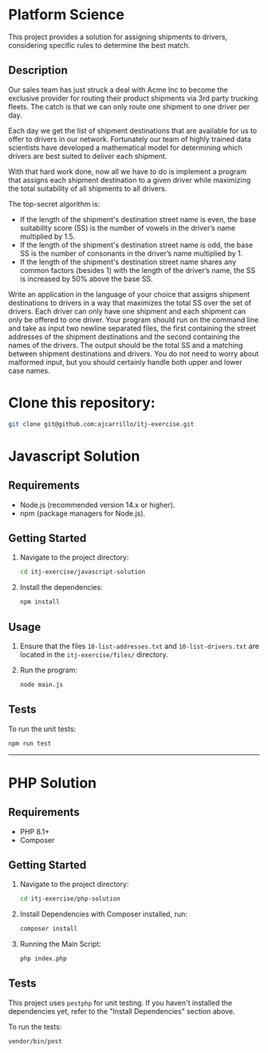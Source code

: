 # Platform Science

This project provides a solution for assigning shipments to drivers, considering specific rules to determine the best match.

## Description

Our sales team has just struck a deal with Acme Inc to become the exclusive provider for routing their product shipments via 3rd party trucking fleets. The catch is that we can only route one shipment to one driver per day.

Each day we get the list of shipment destinations that are available for us to offer to drivers in our network. Fortunately our team of highly trained data scientists have developed a mathematical model for determining which drivers are best suited to deliver each shipment.

With that hard work done, now all we have to do is implement a program that assigns each shipment destination to a given driver while maximizing the total suitability of all shipments to all drivers.

The top-secret algorithm is:

- If the length of the shipment's destination street name is even, the base suitability score (SS) is the number of vowels in the driver’s name multiplied by 1.5.
- If the length of the shipment's destination street name is odd, the base SS is the number of consonants in the driver’s name multiplied by 1.
- If the length of the shipment's destination street name shares any common factors (besides 1) with the length of the driver’s name, the SS is increased by 50% above the base SS.

Write an application in the language of your choice that assigns shipment destinations to drivers in a way that maximizes the total SS over the set of drivers. Each driver can only have one shipment and each shipment can only be offered to one driver. Your program should run on the command line and take as input two newline separated files, the first containing the street addresses of the shipment destinations and the second containing the names of the drivers. The output should be the total SS and a matching between shipment destinations and drivers. You do not need to worry about malformed input, but you should certainly handle both upper and lower case names.

# Clone this repository:

```bash
git clone git@github.com:ajcarrillo/itj-exercise.git
```

# Javascript Solution

## Requirements

- Node.js (recommended version 14.x or higher).
- npm (package managers for Node.js).

## Getting Started

1. Navigate to the project directory:

   ```bash
   cd itj-exercise/javascript-solution
   ```

2. Install the dependencies:

   ```bash
   npm install
   ```

## Usage

1. Ensure that the files `10-list-addresses.txt` and `10-list-drivers.txt` are located in the `itj-exercise/files/` directory.
2. Run the program:

   ```bash
   node main.js
   ```

## Tests

To run the unit tests:

```bash
npm run test
```

---

# PHP Solution

## Requirements

- PHP 8.1+
- Composer

## Getting Started

1. Navigate to the project directory:

   ```bash
   cd itj-exercise/php-solution
   ```

2. Install Dependencies with Composer installed, run:

   ```bash
   composer install
   ```

3. Running the Main Script:

   ```bash
   php index.php
   ```

## Tests

This project uses `pestphp` for unit testing. If you haven't installed the dependencies yet, refer to the "Install Dependencies" section above.

To run the tests:

```bash
vendor/bin/pest
```
